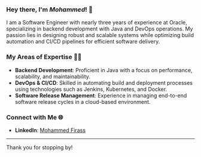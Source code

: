 ### Hey there, I'm *Mohammed*! :wave:

I am a Software Engineer with nearly three years of experience at Oracle, specializing in backend development with Java and DevOps operations. My passion lies in designing robust and scalable systems while optimizing build automation and CI/CD pipelines for efficient software delivery.

### My Areas of Expertise 👨‍💻
- **Backend Development**: Proficient in Java with a focus on performance, scalability, and maintainability.  
- **DevOps & CI/CD**: Skilled in automating build and deployment processes using technologies such as Jenkins, Kubernetes, and Docker.  
- **Software Release Management**: Experience in managing end-to-end software release cycles in a cloud-based environment.  

### Connect with Me 🌐
- **LinkedIn**: [Mohammed Firass](https://www.linkedin.com/in/mohammedfirass/)

---

Thank you for stopping by!
